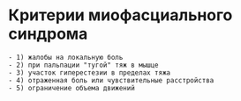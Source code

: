 # Критерии миофасциального синдрома
	- 1) жалобы на локальную боль
	- 2) при пальпации "тугой" тяж в мышце
	- 3) участок гиперестезии в пределах тяжа
	- 4) отраженная боль или чувствительные расстройства
	- 5) ограничение объема движений
